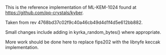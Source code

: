This is the reference implementation of ML-KEM-1024
found at https://github.com/pq-crystals/kyber.

Taken from rev 4768bd37c02f9c40a46cb49d4d1f4d5e612bb882.

Small changes include adding in kyrka_random_bytes() where appropriate.

More work should be done here to replace fips202 with
the libnyfe keccak implementation.
